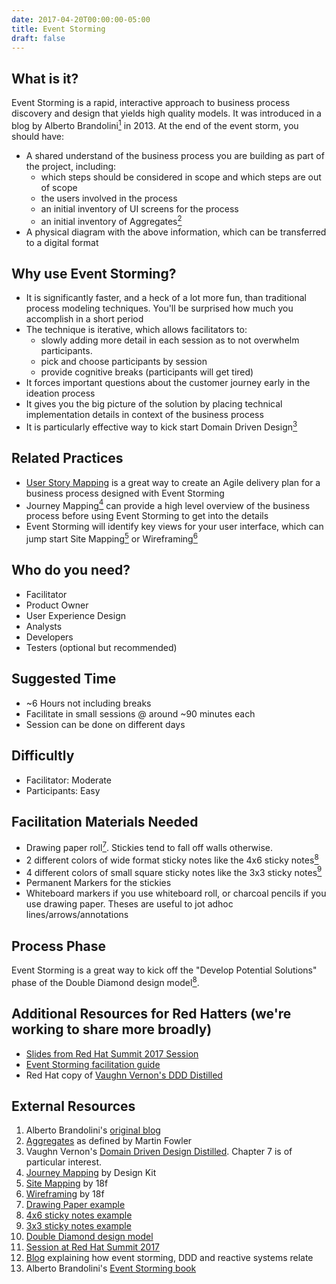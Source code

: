```yaml
---
date: 2017-04-20T00:00:00-05:00
title: Event Storming
draft: false
---
```


## What is it?

Event Storming is a rapid, interactive approach to business process discovery and design that yields high quality models. It was introduced in a blog by Alberto Brandolini[<sup>1</sup>](#footnote-1) in 2013. At the end of the event storm, you should have:

- A shared understand of the business process you are building as part of the project, including:
  - which steps should be considered in scope and which steps are out of scope
  - the users involved in the process
  - an initial inventory of UI screens for the process
  - an initial inventory of Aggregates[<sup>2</sup>](#footnote-2)
- A physical diagram with the above information, which can be transferred to a digital format


## Why use Event Storming?

- It is significantly faster, and a heck of a lot more fun, than traditional process modeling techniques. You'll be surprised how much you accomplish in a short period
- The technique is iterative, which allows facilitators to:
  - slowly adding more detail in each session as to not overwhelm participants.
  - pick and choose participants by session
  - provide cognitive breaks (participants will get tired)
- It forces important questions about the customer journey early in the ideation process
- It gives you the big picture of the solution by placing technical implementation details in context of the business process
- It is particularly effective way to kick start Domain Driven Design[<sup>3</sup>](#footnote-3)


## Related Practices

- [User Story Mapping](/technique/user-story-mapping/) is a great way to create an Agile delivery plan for a business process designed with Event Storming
- Journey Mapping[<sup>4</sup>](#footnote-4) can provide a high level overview of the business process before using Event Storming to get into the details
- Event Storming will identify key views for your user interface, which can jump start Site Mapping[<sup>5</sup>](#footnote-5) or Wireframing[<sup>6</sup>](#footnote-6)


## Who do you need?

- Facilitator
- Product Owner
- User Experience Design
- Analysts
- Developers
- Testers (optional but recommended)


## Suggested Time

- ~6 Hours not including breaks
- Facilitate in small sessions @ around ~90 minutes each
- Session can be done on different days


## Difficultly
- Facilitator: Moderate
- Participants: Easy


## Facilitation Materials Needed

- Drawing paper roll[<sup>7</sup>](#footnote-7). Stickies tend to fall off walls otherwise.
- 2 different colors of wide format sticky notes like the 4x6 sticky notes[<sup>8</sup>](#footnote-8)
- 4 different colors of small square sticky notes like the 3x3 sticky notes[<sup>9</sup>](#footnote-9)
- Permanent Markers for the stickies
- Whiteboard markers if you use whiteboard roll, or charcoal pencils if you use drawing paper. Theses are useful to jot adhoc lines/arrows/annotations



## Process Phase
Event Storming is a great way to kick off the "Develop Potential Solutions" phase of the Double Diamond design model[<sup>8</sup>](#footnote-10).

## Additional Resources for Red Hatters (we're working to share more broadly)
- [Slides from Red Hat Summit 2017 Session](https://docs.google.com/a/redhat.com/presentation/d/125w0k76hsZBrDEqk7XwdUdZe4aets3kE_H3U-pU56Fg/edit?usp=sharing)
- [Event Storming facilitation guide](https://docs.google.com/a/redhat.com/document/d/1LL0cGg8xlhma8Xpffgmleo5l2pPmJBGGsXsrhPx6edU/edit?usp=sharing)
- Red Hat copy of [Vaughn Vernon's DDD Distilled](https://mojo.redhat.com/docs/DOC-1123762)

## External Resources
1. <a name="footnote-1"></a>Alberto Brandolini's [original blog](http://ziobrando.blogspot.com/2013/11/introducing-event-storming.html)
2. <a name="footnote-2"></a>[Aggregates](https://martinfowler.com/bliki/DDD_Aggregate.html) as defined by Martin Fowler
3. <a name="footnote-3"></a>Vaughn Vernon's [Domain Driven Design Distilled](https://www.amazon.com/Domain-Driven-Design-Distilled-Vaughn-Vernon/dp/0134434420). Chapter 7 is of particular interest.
4. <a name="footnote-4"></a>[Journey Mapping](http://www.designkit.org/methods/63) by Design Kit
5. <a name="footnote-5"></a>[Site Mapping](https://methods.18f.gov/decide/site-mapping/) by 18f
6. <a name="footnote-6"></a>[Wireframing](https://methods.18f.gov/make/wireframing/) by 18f
7. <a name="footnote-7"></a>[Drawing Paper example](http://www.ikea.com/us/en/catalog/products/80324072/)
8. <a name="footnote-8"></a>[4x6 sticky notes example](https://www.amazon.com/Post-Sticky-Janeiro-Collection-4621-SSAU/dp/B001UXFT70)
9. <a name="footnote-9"></a>[3x3 sticky notes example](https://www.amazon.com/dp/B01N1UE0JY?psc=1)
10. <a name="footnote-10"></a>[Double Diamond design model](https://medium.com/digital-experience-design/how-to-apply-a-design-thinking-hcd-ux-or-any-creative-process-from-scratch-b8786efbf812)
11. [Session at Red Hat Summit 2017](https://www.youtube.com/watch?v=m6h_ppEDPrU)
12.  [Blog](https://blog.redelastic.com/corporate-arts-crafts-modelling-reactive-systems-with-event-storming-73c6236f5dd7) explaining how event storming, DDD and reactive systems relate
13. Alberto Brandolini's [Event Storming book](http://eventstorming.com/)
